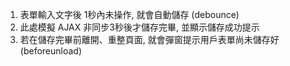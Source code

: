 <ol>
  <li>表單輸入文字後 1秒內未操作, 就會自動儲存 (debounce)</li>
  <li>此處模擬 AJAX 非同步3秒後才儲存完畢, 並顯示儲存成功提示</li>
  <li>若在儲存完畢前離開、重整頁面, 就會彈窗提示用戶表單尚未儲存好(beforeunload)</li>
</ol>